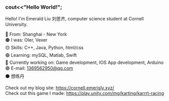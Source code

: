 ### cout<<"Hello World!";

Hello! I'm Emerald Liu 刘思齐, computer science student at Cornell University.

🔴 From: Shanghai - New York  
🟠 I was: OIer, Vexer  
🟡 Skills: C++, Java, Python, html/css  
🟢 Learning: mySQL, Matlab, Swift  
🔵 Currently working on: Game development, IOS App development, Arduino  
🟣 E-mail: 1369562950@qq.com  
⚫ 想练丹


Check out my blog site:
https://cornell.emerisly.xyz/  
Check out this game I made:
https://play.unity.com/mg/karting/karrrt-racing  
